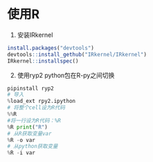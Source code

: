 # 使用R
1. 安装IRkernel
```R
install.packages("devtools")
devtools::install_gethub("IRkernel/IRkernel")
IRkernel::installspec()
```
2. 使用ryp2 python包在R-py之间切换 
```Python
pipinstall ryp2
# 导入
%load_ext rpy2.ipython
# 将整个cell设为R代码
%%R
#将一行设为R代码：%R
%R print("R")
# 从R获取变量var
%R -o var
# 从python获取变量
%R -i var
```